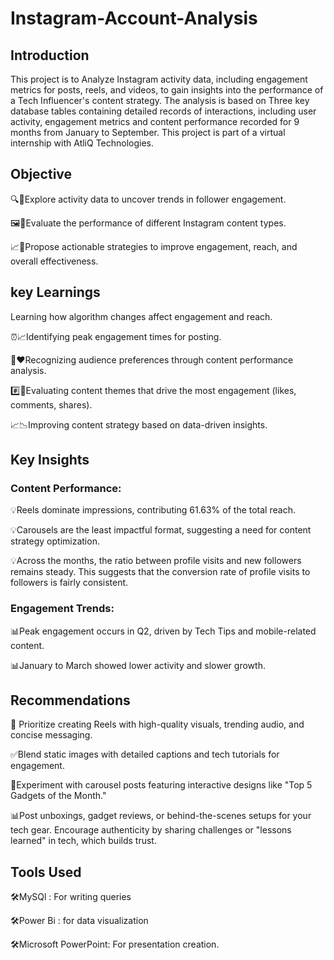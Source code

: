 # Instagram-Account-Analysis
## Introduction

This project is to Analyze Instagram activity data, including engagement metrics for posts, reels, and videos, to gain insights into the performance of a Tech Influencer's content strategy.
The analysis is based on Three key database tables containing detailed records of interactions, including user activity, engagement metrics and content performance recorded for 9 months from January to September.
This project is part of a virtual internship with AtliQ Technologies.
## Objective

🔍👥Explore activity data to uncover trends in follower engagement.

🖼️🎥Evaluate the performance of different Instagram content types.

📈🚀Propose actionable strategies to improve engagement, reach, and overall effectiveness.

## key Learnings

Learning how algorithm changes affect engagement and reach.

⏰📈Identifying peak engagement times for posting.

💬❤️Recognizing audience preferences through content performance analysis.

#️⃣📝Evaluating content themes that drive the most engagement (likes, comments, shares).

📈📉Improving content strategy based on data-driven insights.

## Key Insights
### Content Performance:
💡Reels dominate impressions, contributing 61.63% of the total reach.

💡Carousels are the least impactful format, suggesting a need for content strategy optimization.

💡Across the months, the ratio between profile visits and new followers remains steady. This suggests that the conversion rate of profile visits to followers is fairly consistent.


### Engagement Trends:
 📊Peak engagement occurs in Q2, driven by Tech Tips and mobile-related content.

 📊January to March showed lower activity and slower growth.

## Recommendations

🎯 Prioritize creating Reels with high-quality visuals, trending audio, and concise messaging.

✅Blend static images with detailed captions and tech tutorials for engagement.

🔧Experiment with carousel posts featuring interactive designs like "Top 5 Gadgets of the Month."

📊Post unboxings, gadget reviews, or behind-the-scenes setups for your tech gear. Encourage authenticity by sharing challenges or "lessons learned" in tech, which builds trust.


## Tools Used
🛠️MySQl : For writing queries

🛠️Power Bi : for data visualization

🛠️Microsoft PowerPoint: For presentation creation.

